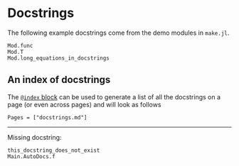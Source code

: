 # Docstrings

The following example docstrings come from the demo modules in `make.jl`.

```@docs
Mod.func
Mod.T
Mod.long_equations_in_docstrings
```

## An index of docstrings

The [`@index` block](@ref) can be used to generate a list of all the docstrings on a page (or even across pages) and will look as follows

```@index
Pages = ["docstrings.md"]
```

---

Missing docstring:

```@docs
this_docstring_does_not_exist
Main.AutoDocs.f
```
